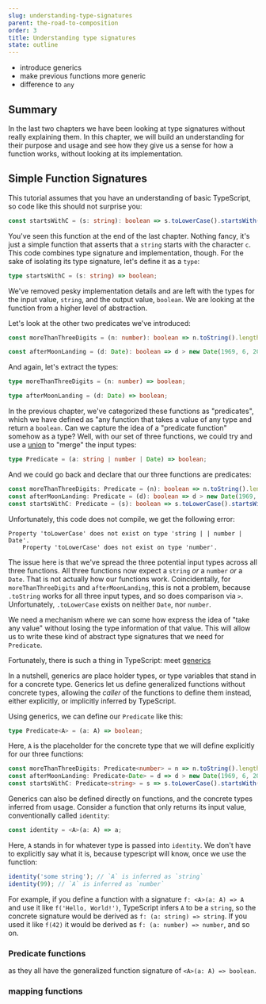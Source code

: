 ```yaml
---
slug: understanding-type-signatures
parent: the-road-to-composition
order: 3
title: Understanding type signatures
state: outline
---
```


* introduce generics
* make previous functions more generic
* difference to `any`

## Summary

In the last two chapters we have been looking at type signatures without really
explaining them. In this chapter, we will build an understanding for their
purpose and usage and see how they give us a sense for how a function
works, without looking at its implementation.

## Simple Function Signatures

This tutorial assumes that you have an understanding of basic TypeScript,
so code like this should not surprise you:

```typescript
const startsWithC = (s: string): boolean => s.toLowerCase().startsWith('c');
```

You've seen this function at the end of the last chapter.  Nothing fancy, it's
just a simple function that asserts that a `string` starts with the character
`c`. This code combines type signature and implementation, though. For the sake
of isolating its type signature, let's define it as a `type`:

```typescript
type startsWithC = (s: string) => boolean;
```

We've removed pesky implementation details and are left with the types for the
input value, `string`, and the output value, `boolean`. We are looking at the
function from a higher level of abstraction.

Let's look at the other two predicates we've introduced:

```typescript
const moreThanThreeDigits = (n: number): boolean => n.toString().length > 3;

const afterMoonLanding = (d: Date): boolean => d > new Date(1969, 6, 20);
```

And again, let's extract the types:

```typescript
type moreThanThreeDigits = (n: number) => boolean;

type afterMoonLanding = (d: Date) => boolean;
```

In the previous chapter, we've categorized these functions as "predicates",
which we have defined as "any function that takes a value of any type and
return a `boolean`. Can we capture the idea of a "predicate function" somehow
as a type? Well, with our set of three functions, we could try and use a
[union](https://www.typescriptlang.org/docs/handbook/advanced-types.html#union-types)
to "merge" the input types:

```typescript
type Predicate = (a: string | number | Date) => boolean;
```

And we could go back and declare that our three functions are predicates:

```typescript
const moreThanThreeDigits: Predicate = (n): boolean => n.toString().length > 3;
const afterMoonLanding: Predicate = (d): boolean => d > new Date(1969, 6, 20);
const startsWithC: Predicate = (s): boolean => s.toLowerCase().startsWith('c');
```

Unfortunately, this code does not compile, we get the following error:

```
Property 'toLowerCase' does not exist on type 'string | | number | Date'.
    Property 'toLowerCase' does not exist on type 'number'.
```

The issue here is that we've spread the three potential input types across all
three functions.  All three functions now expect a `string` _or_ a `number`
_or_ a `Date`. That is not actually how our functions work. Coincidentally, for
`moreThanThreeDigits` and `afterMoonLanding`, this is not a problem, because
`.toString` works for all three input types, and so does comparison via `>`.
Unfortunately, `.toLowerCase` exists on neither `Date`, nor `number`.

We need a mechanism where we can some how express the idea of "take any value"
without losing the type information of that value. This will allow us to write
these kind of abstract type signatures that we need for `Predicate`.

Fortunately, there is such a thing in TypeScript: meet [generics](http://www.typescriptlang.org/docs/handbook/generics.html)

In a nutshell, generics are place holder types, or type variables that stand in
for a concrete type. Generics let us define generalized functions without
concrete types, allowing the _caller_ of the functions to define them
instead, either explicitly, or implicitly inferred by TypeScript.

Using generics, we can define our `Predicate` like this:

```typescript
type Predicate<A> = (a: A) => boolean;
```

Here, `A` is the placeholder for the concrete type that we will define
explicitly for our three functions:

```typescript
const moreThanThreeDigits: Predicate<number> = n => n.toString().length > 3;
const afterMoonLanding: Predicate<Date> = d => d > new Date(1969, 6, 20);
const startsWithC: Predicate<string> = s => s.toLowerCase().startsWith('c');
```

Generics can also be defined directly on functions, and the concrete types
inferred from usage. Consider a function that only returns its input value,
conventionally called `identity`:

```typescript
const identity = <A>(a: A) => a;
```

Here, `A` stands in for whatever type is passed into `identity`. We don't have
to explicitly say what it is, because typescript will know, once we use the
function:

```typescript
identity('some string'); // `A` is inferred as `string`
identity(99); // `A` is inferred as `number`
```

For example, if you define a
function with a signature `f: <A>(a: A) => A` and use it like `f('Hello,
World!')`, TypeScript infers `A` to be a `string`, so the concrete signature
would be derived as `f: (a: string) => string`. If you used it like `f(42)` it
would be derived as `f: (a: number) => number`, and so on.

### Predicate functions

as they all have the generalized function signature of `<A>(a: A) => boolean`.

### mapping functions

